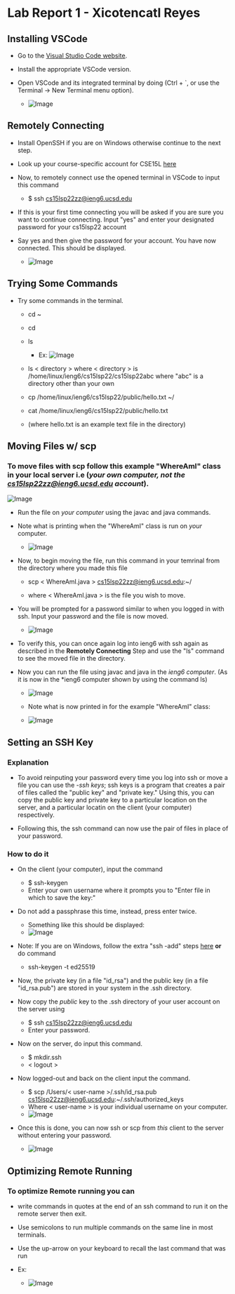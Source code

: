 # Lab Report 1 - Xicotencatl Reyes

## Installing VSCode

* Go to the [Visual Studio Code website](https://code.visualstudio.com/).

 * Install the appropriate VSCode version.

 * Open VSCode and its integrated terminal by doing (Ctrl + `, or use the Terminal -> New Terminal menu option).
   * ![Image](labReport1ss1)

## Remotely Connecting

 * Install OpenSSH if you are on Windows otherwise continue to the next step.

* Look up your course-specific account for CSE15L [here](https://sdacs.ucsd.edu/~icc/index.php)

* Now, to remotely connect use the opened terminal in VSCode to input this command 
  * $ ssh cs15lsp22zz@ieng6.ucsd.edu

* If this is your first time connecting you will be asked if you are sure you want to continue connecting. Input "yes" and enter your designated password for your cs15lsp22 account

* Say yes and then give the password for your account. You have now connected. This should be displayed.
  * ![Image](labReport1ss2)

## Trying Some Commands

 * Try some commands in the terminal.
   * cd ~
   * cd
   * ls
     * Ex: ![Image](labReport1ss3)

   * ls < directory > where < directory > is /home/linux/ieng6/cs15lsp22/cs15lsp22abc where "abc" is a directory other than your own
   * cp /home/linux/ieng6/cs15lsp22/public/hello.txt ~/
   * cat /home/linux/ieng6/cs15lsp22/public/hello.txt

   * (where hello.txt is an example text file in the directory)


## Moving Files w/ scp

### To move files with scp follow this example "WhereAmI" class in your **local server** i.e (*your own computer, not the cs15lsp22zz@ieng6.ucsd.edu account*).

![Image](labReport1ss4) 

* Run the file on *your computer* using the javac and java commands.

* Note what is printing when the "WhereAmI" class is run on *your* computer.
  * ![Image](labReport1ss5)

* Now, to begin moving the file, run this command in your temrinal from the directory where you made this file
  * scp < WhereAmI.java > cs15lsp22zz@ieng6.ucsd.edu:~/

  * where < WhereAmI.java > is the file you wish to move.

* You will be prompted for a password similar to when you logged in with ssh. Input your password and the file is now moved.
  * ![Image](labReport1ss6)

* To verify this, you can once again log into ieng6 with ssh again as described in the **Remotely Connecting** Step and use the "ls" command to see the moved file in the directory.

* Now you can run the file using javac and java in the *ieng6 computer*. (As it is now in the *ieng6 computer shown by using the command ls)
  * ![Image](labReport1ss7)

  * Note what is now printed in for the example "WhereAmI" class:

  * ![Image](labReport1ss8)

## Setting an SSH Key

### Explanation
* To avoid reinputing your password every time you log into ssh or move a file you can use the *-ssh keys*; ssh keys is a program that creates a pair of files called the "public key" and "private key." Using this, you can copy the public key and private key to a particular location on the server, and a particular locatin on the client (your computer) respectively. 

* Following this, the ssh command can now use the pair of files in place of  your password.

### How to do it

* On the client (your computer), input the command
  * $ ssh-keygen
  * Enter your own username where it prompts you to "Enter file in which to save the key:"

* Do not add a passphrase this time, instead, press enter twice. 
  * Something like this should be displayed:
  * ![Image](labReport1ss9)

* Note: If you are on Windows, follow the extra "ssh -add" steps [here](https://docs.microsoft.com/en-us/windows-server/administration/openssh/openssh_keymanagement#user-key-generation) **or** do command
  *  ssh-keygen -t ed25519

* Now, the private key (in a file "id_rsa") and the public key (in a file "id_rsa.pub") are stored in your system in the .ssh directory. 

* Now copy the *public* key to the .ssh directory of your user account on the server using
  * $ ssh cs15lsp22zz@ieng6.ucsd.edu
  * Enter your password.

* Now on the server, do input this command.
  * $ mkdir.ssh
  * < logout >

* Now logged-out and back on the client input the command.
  * $ scp /Users/< user-name >/.ssh/id_rsa.pub cs15lsp22zz@ieng6.ucsd.edu:~/.ssh/authorized_keys
  * Where < user-name > is your individual username on your computer.
  * ![Image](labReport1ss10)

* Once this is done, you can now ssh or scp from *this* client to the server without entering your password. 
  * ![Image](labReport1ss11)


## Optimizing Remote Running

### To optimize Remote running you can 
* write commands in quotes at the end of an ssh command to run it on the remote server then exit. 
 
* Use semicolons to run multiple commands on the same line in most terminals. 

* Use the up-arrow on your keyboard to recall the last command that was run

* Ex: 
  *  ![Image](labReport1ss12)

